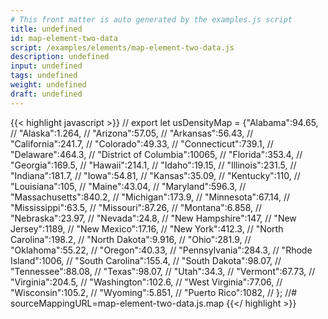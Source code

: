```yaml
---
# This front matter is auto generated by the examples.js script
title: undefined
id: map-element-two-data
script: /examples/elements/map-element-two-data.js
description: undefined
input: undefined
tags: undefined
weight: undefined
draft: undefined
---
```


{{< highlight javascript >}}
// export let usDensityMap = {"Alabama":94.65,
// "Alaska":1.264,
// "Arizona":57.05,
// "Arkansas":56.43,
// "California":241.7,
// "Colorado":49.33,
// "Connecticut":739.1,
// "Delaware":464.3,
// "District of Columbia":10065,
// "Florida":353.4,
// "Georgia":169.5,
// "Hawaii":214.1,
// "Idaho":19.15,
// "Illinois":231.5,
// "Indiana":181.7,
// "Iowa":54.81,
// "Kansas":35.09,
// "Kentucky":110,
// "Louisiana":105,
// "Maine":43.04,
// "Maryland":596.3,
// "Massachusetts":840.2,
// "Michigan":173.9,
// "Minnesota":67.14,
// "Mississippi":63.5,
// "Missouri":87.26,
// "Montana":6.858,
// "Nebraska":23.97,
// "Nevada":24.8,
// "New Hampshire":147,
// "New Jersey":1189,
// "New Mexico":17.16,
// "New York":412.3,
// "North Carolina":198.2,
// "North Dakota":9.916,
// "Ohio":281.9,
// "Oklahoma":55.22,
// "Oregon":40.33,
// "Pennsylvania":284.3,
// "Rhode Island":1006,
// "South Carolina":155.4,
// "South Dakota":98.07,
// "Tennessee":88.08,
// "Texas":98.07,
// "Utah":34.3,
// "Vermont":67.73,
// "Virginia":204.5,
// "Washington":102.6,
// "West Virginia":77.06,
// "Wisconsin":105.2,
// "Wyoming":5.851,
// "Puerto Rico":1082,
// };
//# sourceMappingURL=map-element-two-data.js.map
{{</ highlight >}}

